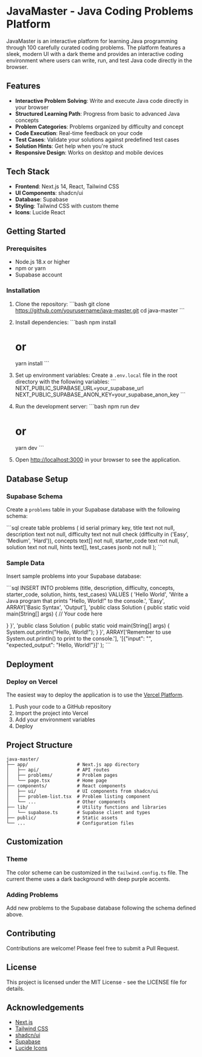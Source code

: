 # JavaMaster - Java Coding Problems Platform

JavaMaster is an interactive platform for learning Java programming through 100 carefully curated coding problems. The platform features a sleek, modern UI with a dark theme and provides an interactive coding environment where users can write, run, and test Java code directly in the browser.

## Features

- **Interactive Problem Solving**: Write and execute Java code directly in your browser
- **Structured Learning Path**: Progress from basic to advanced Java concepts
- **Problem Categories**: Problems organized by difficulty and concept
- **Code Execution**: Real-time feedback on your code
- **Test Cases**: Validate your solutions against predefined test cases
- **Solution Hints**: Get help when you're stuck
- **Responsive Design**: Works on desktop and mobile devices

## Tech Stack

- **Frontend**: Next.js 14, React, Tailwind CSS
- **UI Components**: shadcn/ui
- **Database**: Supabase
- **Styling**: Tailwind CSS with custom theme
- **Icons**: Lucide React

## Getting Started

### Prerequisites

- Node.js 18.x or higher
- npm or yarn
- Supabase account

### Installation

1. Clone the repository:
   \`\`\`bash
   git clone https://github.com/yourusername/java-master.git
   cd java-master
   \`\`\`

2. Install dependencies:
   \`\`\`bash
   npm install
   # or
   yarn install
   \`\`\`

3. Set up environment variables:
   Create a `.env.local` file in the root directory with the following variables:
   \`\`\`
   NEXT_PUBLIC_SUPABASE_URL=your_supabase_url
   NEXT_PUBLIC_SUPABASE_ANON_KEY=your_supabase_anon_key
   \`\`\`

4. Run the development server:
   \`\`\`bash
   npm run dev
   # or
   yarn dev
   \`\`\`

5. Open [http://localhost:3000](http://localhost:3000) in your browser to see the application.

## Database Setup

### Supabase Schema

Create a `problems` table in your Supabase database with the following schema:

\`\`\`sql
create table problems (
  id serial primary key,
  title text not null,
  description text not null,
  difficulty text not null check (difficulty in ('Easy', 'Medium', 'Hard')),
  concepts text[] not null,
  starter_code text not null,
  solution text not null,
  hints text[],
  test_cases jsonb not null
);
\`\`\`

### Sample Data

Insert sample problems into your Supabase database:

\`\`\`sql
INSERT INTO problems (title, description, difficulty, concepts, starter_code, solution, hints, test_cases)
VALUES 
(
  'Hello World',
  'Write a Java program that prints "Hello, World!" to the console.',
  'Easy',
  ARRAY['Basic Syntax', 'Output'],
  'public class Solution {
  public static void main(String[] args) {
    // Your code here
    
  }
}',
  'public class Solution {
  public static void main(String[] args) {
    System.out.println("Hello, World!");
  }
}',
  ARRAY['Remember to use System.out.println() to print to the console.'],
  '[{"input": "", "expected_output": "Hello, World!"}]'
);
\`\`\`

## Deployment

### Deploy on Vercel

The easiest way to deploy the application is to use the [Vercel Platform](https://vercel.com).

1. Push your code to a GitHub repository
2. Import the project into Vercel
3. Add your environment variables
4. Deploy


## Project Structure

```
java-master/
├── app/                  # Next.js app directory
│   ├── api/              # API routes
│   ├── problems/         # Problem pages
│   └── page.tsx          # Home page
├── components/           # React components
│   ├── ui/               # UI components from shadcn/ui
│   ├── problem-list.tsx  # Problem listing component
│   └── ...               # Other components
├── lib/                  # Utility functions and libraries
│   └── supabase.ts       # Supabase client and types
├── public/               # Static assets
└── ...                   # Configuration files
```



## Customization

### Theme

The color scheme can be customized in the `tailwind.config.ts` file. The current theme uses a dark background with deep purple accents.

### Adding Problems

Add new problems to the Supabase database following the schema defined above.

## Contributing

Contributions are welcome! Please feel free to submit a Pull Request.

## License

This project is licensed under the MIT License - see the LICENSE file for details.

## Acknowledgements

- [Next.js](https://nextjs.org/)
- [Tailwind CSS](https://tailwindcss.com/)
- [shadcn/ui](https://ui.shadcn.com/)
- [Supabase](https://supabase.io/)
- [Lucide Icons](https://lucide.dev/)
